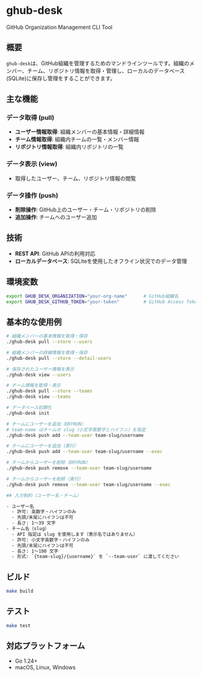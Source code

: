 # ghub-desk

GitHub Organization Management CLI Tool

## 概要

`ghub-desk`は、GitHub組織を管理するためのマンドラインツールです。組織のメンバー、チーム、リポジトリ情報を取得・管理し、ローカルのデータベース(SQLite)に保存し管理をすることができます。

## 主な機能

### データ取得 (pull)
- **ユーザー情報取得**: 組織メンバーの基本情報・詳細情報
- **チーム情報取得**: 組織内チームの一覧・メンバー情報
- **リポジトリ情報取得**: 組織内リポジトリの一覧

### データ表示 (view)
- 取得したユーザー、チーム、リポジトリ情報の閲覧

### データ操作 (push)
- **削除操作**: GitHub上のユーザー・チーム・リポジトリの削除
- **追加操作**: チームへのユーザー追加

## 技術

- **REST API**: GitHub APIの利用対応
- **ローカルデータベース**: SQLiteを使用したオフライン状況でのデータ管理

## 環境変数

```bash
export GHUB_DESK_ORGANIZATION="your-org-name"      # GitHub組織名
export GHUB_DESK_GITHUB_TOKEN="your-token"         # GitHub Access Token
```

## 基本的な使用例

```bash
# 組織メンバーの基本情報を取得・保存
./ghub-desk pull --store --users

# 組織メンバーの詳細情報を取得・保存
./ghub-desk pull --store --detail-users

# 保存されたユーザー情報を表示
./ghub-desk view --users

# チーム情報を取得・表示
./ghub-desk pull --store --teams
./ghub-desk view --teams

# データベース初期化
./ghub-desk init

# チームにユーザーを追加（DRYRUN）
# team-name はチームの slug（小文字英数字とハイフン）を指定
./ghub-desk push add --team-user team-slug/username

# チームにユーザーを追加（実行）
./ghub-desk push add --team-user team-slug/username --exec

# チームからユーザーを削除（DRYRUN）
./ghub-desk push remove --team-user team-slug/username

# チームからユーザーを削除（実行）
./ghub-desk push remove --team-user team-slug/username --exec

## 入力制約（ユーザー名・チーム）

- ユーザー名
  - 許可: 英数字・ハイフンのみ
  - 先頭/末尾にハイフンは不可
  - 長さ: 1〜39 文字
- チーム名（slug）
  - API 指定は slug を使用します（表示名ではありません）
  - 許可: 小文字英数字・ハイフンのみ
  - 先頭/末尾にハイフンは不可
  - 長さ: 1〜100 文字
  - 形式: `{team-slug}/{username}` を `--team-user` に渡してください
```

## ビルド

```bash
make build
```

##  テスト

```bash
make test
```

## 対応プラットフォーム

- Go 1.24+
- macOS, Linux, Windows
